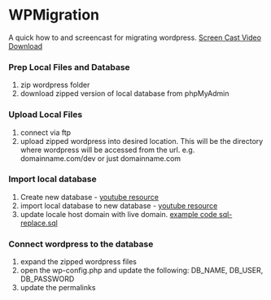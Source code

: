 WPMigration
===========

A quick how to and screencast for migrating wordpress. [Screen Cast Video Download](http://wpedu.us/_downloads/WPMigration-opt.mov.zip)

### Prep Local Files and Database

1. zip wordpress folder
2. download zipped version of local database from phpMyAdmin

### Upload Local Files

1. connect via ftp
2. upload zipped wordpress into desired location. This will be the directory where wordpress will be accessed from the url. e.g. domainname.com/dev or just domainname.com

### Import local database

1. Create new database - [youtube resource](http://www.youtube.com/watch?v=YbIn--iNmKE)
2. import local database to new database - [youtube resource](http://www.youtube.com/watch?v=jW5lrS6EUPM)
3. update locale host domain with live domain. [example code sql-replace.sql](sql-replace.sql)

### Connect wordpress to the database

1. expand the zipped wordpress files
2. open the wp-config.php and update the following: DB\_NAME, DB\_USER, DB_PASSWORD
3. update the permalinks